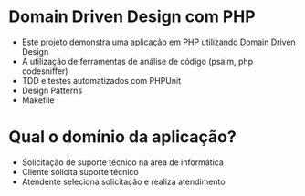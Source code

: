 # Domain Driven Design com PHP

- Este projeto demonstra uma aplicação em PHP utilizando Domain Driven Design
- A utilização de ferramentas de análise de código (psalm, php codesniffer)
- TDD e testes automatizados com PHPUnit
- Design Patterns
- Makefile

# Qual o domínio da aplicação?

- Solicitação de suporte técnico na área de informática
- Cliente solicita suporte técnico
- Atendente seleciona solicitação e realiza atendimento
